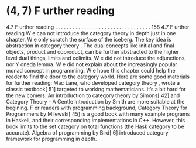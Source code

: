 # (4, 7) F urther reading

4.7 F urther reading . . . . . . . . . . . . . . . . . . . . . . . . . . . . . . . . . 158
4.7 F urther reading
W e can not introduce the category theory in depth just in one chapter. W e only scratch
the surface of the iceberg. The key idea is abstraction in category theory . The dual
concepts like initial and final objects, product and coproduct, can be further abstracted
to the higher level dual things, limits and colimits. W e did not introduce the adjunctions,
nor Y oneda lemma. W e did not explain about the increasingly popular monad concept in
programming. W e hope this chapter could help the reader to find the door to the category
world. Here are some good materials for further reading: Mac Lane, who developed category theory , wrote a classic textbook[ 51] targeted to working mathematicians. It’s a bit
hard for the new comers. An introduction to category theory by Simons[ 42] and Category
Theory - A Gentle Introduction by Smith are more suitable at the begining. F or readers
with programming background, Category Theory for Programmers by Milewski[ 45] is a
good book with many example programs in Haskell, and their corresponding implementations in C++. However, this book limits to the set category on total functions (the
Hask category to be accurate). Algebra of programming by Bird[ 6] introduced category
framework for programming in depth.
